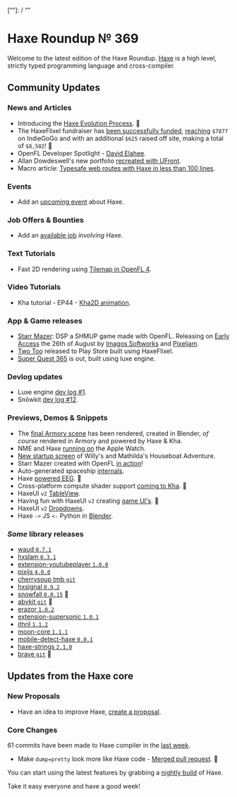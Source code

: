 [_template]: ../templates/roundup.html
[date]: / "2016-08-28 12:00:00"
[modified]: / "2016-08-29 09:30:00"
[published]: / "2016-08-29 11:00:00"
[description]: / "The latest news covering the Haxe community, featuring the successfully funded HaxeFlixel campaign updates, Kha tutorials, HaxeUI previews, library updates and loads more!"
[“”]: / “”

# Haxe Roundup № 369

Welcome to the latest edition of the Haxe Roundup. [Haxe](http://haxe.org/?utm_source=haxe.io) is a high level, strictly typed programming language and cross-compiler.

## Community Updates

### News and Articles

- Introducing the [Haxe Evolution Process](http://haxe.org/blog/haxe-evolution-process). :star2:
- The HaxeFlixel fundraiser has [been successfully funded](http://haxeflixel.com/blog/05-fundraiser/), [reaching](https://twitter.com/larsiusprime/status/769185266867113984) `$7877` on IndieGoGo and with an additional `$625` raised off site, making a total of `$8,502`! :tada:
- OpenFL Developer Spotlight - [David Elahee](https://twitter.com/Open_FL/status/769319720084393984).
- Allan Dowdeswell's new portfolio [recreated with UFront](https://twitter.com/confidant_ca/status/768112738384175105).
- Macro article: [Typesafe web routes with Haxe in less than 100 lines](https://github.com/ciscoheat/mithril-hx/wiki/Typesafe-web-routes-with-Haxe-in-less-than-100-lines).

### Events

- Add an [upcoming event](https://github.com/skial/haxe.io/labels/events) about Haxe.

### Job Offers & Bounties
 
- Add an [available job](https://github.com/skial/haxe.io/labels/jobs) _involving_ Haxe.

### Text Tutorials

- Fast 2D rendering using [Tilemap in OpenFL 4](https://twitter.com/kircode/status/769118844342370304).

### Video Tutorials

- Kha tutorial - EP44 - [Kha2D animation](https://www.youtube.com/watch?v=QK55B7hi-Ik).

### App & Game releases

- [Starr Mazer](http://playism-games.com/game/293/starr-mazer-dsp): DSP a SHMUP game made with OpenFL. Releasing on [Early Access](http://store.steampowered.com/app/462100) the 26th of August by [Imagos Softworks](http://www.imagossoftworks.com) and [Pixeljam](http://pixeljam.com).
- [Two Too](https://twitter.com/JoffCom/status/767421629894893569) released to Play Store built using HaxeFlixel.
- [Super Quest 365](https://twitter.com/EdoardoLopes/status/767380022118191105) is out, built using luxe engine.

### Devlog updates

- Luxe engine [dev log #1](https://twitter.com/luxeengine/status/768894502081818624).
- Snõwkit [dev log #12](https://twitter.com/snowkitorg/status/768894017702600704).

### Previews, Demos & Snippets

- The [final Armory scene](https://twitter.com/luboslenco/status/769472388903743488) has been rendered, created in Blender, _of course_ rendered in Armory and powered by Haxe & Kha.
- NME and Haxe [running on](https://twitter.com/GameHaxe/status/769440686772858880) the Apple Watch.
- [New startup screen](https://twitter.com/wastheWordGame/status/769405962138574848) of Willy's and Mathilda's Houseboat Adventure.
- Starr Mazer created with OpenFL [in action](https://twitter.com/pixeljamgames/status/769245361839935488)!
- Auto-generated spaceship [internals](https://twitter.com/dazKind/status/768074503817691136).
- Haxe [powered EEG](https://twitter.com/disktree/status/768902196079452160). :star2: 
- Cross-platform compute shader support [coming to Kha](https://twitter.com/robdangerous/status/769008215417839616). :star2: 
- HaxeUI `v2` [TableView](https://twitter.com/IanHarrigan1982/status/769828492703916032).
- Having fun with HaxeUI `v2` creating [game UI's](https://twitter.com/IanHarrigan1982/status/769143350842753024). :star2:
- HaxeUI `v2` [Dropdowns](https://twitter.com/IanHarrigan1982/status/767079944304328704).
- Haxe `->` JS `<-` Python in [Blender](https://twitter.com/luboslenco/status/767144947283857408).

### *Some* library releases

- [waud `0.7.1`](http://lib.haxe.org/p/waud)
- [hxslam `0.3.1`](http://lib.haxe.org/p/hxslam)
- [extension-youtubeplayer `1.0.0`](http://lib.haxe.org/p/extension-youtubeplayer)
- [pixijs `4.0.0`](http://lib.haxe.org/p/pixijs)
- [cherrysoup tmb `git`](https://github.com/yanrishatum/CherrySoup/tree/master/tmb)
- [hxsignal `0.9.2`](http://lib.haxe.org/p/hxsignal)
- [snowfall `0.0.15`](http://lib.haxe.org/p/snowfall) :star2: 
- [abvkit `git`](https://github.com/tondy67/abvkit) :star2: 
- [erazor `1.0.2`](http://lib.haxe.org/p/erazor)
- [extension-supersonic `1.0.1`](http://lib.haxe.org/p/extension-supersonic)
- [ithril `1.1.2`](http://lib.haxe.org/p/ithril)
- [moon-core `1.1.1`](http://lib.haxe.org/p/moon-core)
- [mobile-detect-haxe `0.0.1`](http://lib.haxe.org/p/mobile-detect-haxe)
- [haxe-strings `2.1.0`](http://lib.haxe.org/p/haxe-strings)
- [brave `git`](https://github.com/tong/brave) :star2: 

## Updates from the Haxe core

### New Proposals

- Have an idea to improve Haxe, [create a proposal].

### Core Changes

61 commits have been made to Haxe compiler in the [last week].

- Make `dump=pretty` look more like Haxe code - [Merged pull request](https://github.com/HaxeFoundation/haxe/pull/5561). :star2:

You can start using the latest features by grabbing a [nightly build] of Haxe.

Take it easy everyone and have a good week!

[last week]: https://github.com/issues?utf8=%E2%9C%93&q=closed%3A2016-08-19..2016-08-28+org%3Ahaxefoundation+is%3Aclosed+
[nightly build]: http://build.haxe.org
[create a proposal]: https://github.com/HaxeFoundation/haxe-evolution
